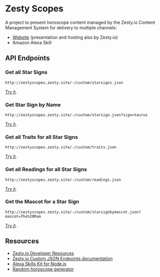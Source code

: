 # Zesty Scopes

A project to present horoscope content managed by the Zesty.io Content Management System for delivery to multiple channels:

* [Website](http://zestyscopes.zesty.site/) (presentation and hosting also by Zesty.io)
* Amazon Alexa Skill

## API Endpoints

### Get all Star Signs

```
http://zestyscopes.zesty.site/-/custom/starsigns.json
```

[Try it](http://zestyscopes.zesty.site/-/custom/starsigns.json).

### Get Star Sign by Name

```
http://zestyscopes.zesty.site/-/custom/starsign.json?sign=taurus
```

[Try it](
http://zestyscopes.zesty.site/-/custom/starsign.json?sign=taurus).

### Get all Traits for all Star Signs

```
http://zestyscopes.zesty.site/-/custom/traits.json
```

[Try it](http://zestyscopes.zesty.site/-/custom/traits.json).

### Get all Readings for all Star Signs

```
http://zestyscopes.zesty.site/-/custom/readings.json
```

[Try it](http://zestyscopes.zesty.site/-/custom/readings.json).

### Get the Mascot for a Star Sign

```
http://zestyscopes.zesty.site/-/custom/starsignbymascot.json?mascot=The%20Ram
```

[Try it](http://zestyscopes.zesty.site/-/custom/starsignbymascot.json?mascot=The%20Ram).


## Resources

* [Zesty.io Developer Resources](https://developer.zesty.io/)
* [Zesty.io Custom JSON Endpoints documentation](https://developer.zesty.io/docs/code-editor/customizable-json-endpoints-for-content/)
* [Alexa Skills Kit for Node.js](https://github.com/alexa/alexa-skills-kit-sdk-for-nodejs/)
* [Random horoscope generator](http://www.glossynews.com/funnyhitman/horoscopes.php)
